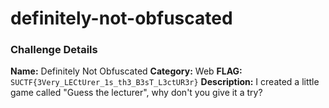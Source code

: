 # definitely-not-obfuscated

### Challenge Details

**Name:** Definitely Not Obfuscated
**Category:** Web
**FLAG:** `SUCTF{3Very_LECtUrer_1s_th3_B3sT_L3ctUR3r}`
**Description:**
I created a little game called "Guess the lecturer", why don't you give it a try?
